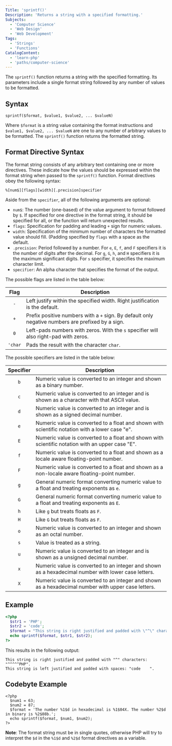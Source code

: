 ```yaml
---
Title: 'sprintf()'
Description: 'Returns a string with a specified formatting.'
Subjects:
  - 'Computer Science'
  - 'Web Design'
  - 'Web Development'
Tags:
  - 'Strings'
  - 'Functions'
CatalogContent:
  - 'learn-php'
  - 'paths/computer-science'
---
```


The `sprintf()` function returns a string with the specified formatting. Its parameters include a single format string followed by any number of values to be formatted.

## Syntax

```pseudo
sprintf($format, $value1, $value2, ... $valueN)
```

Where `$format` is a string value containing the format instructions and `$value1, $value2, ... $valueN` are one to any number of arbitrary values to be formatted. The `sprintf()` function returns the formatted string.

## Format Directive Syntax

The format string consists of any arbitrary text containing one or more directives. These indicate how the values should be expressed within the format string when passed to the `sprintf()` function. Format directives obey the following syntax:

```pseudo
%[num$][flags][width][.precision]specifier
```

Aside from the `specifier`, all of the following arguments are optional:

- `num$`: The number (one-based) of the value argument to format followed by `$`. If specified for one directive in the format string, it should be specified for all, or the function will return unexpected results.
- `flags`: Specification for padding and leading `+` sign for numeric values.
- `width`: Specification of the minimum number of characters the formatted value should fill. (Padding specified by `flags` with a space as the default.
- `.precision`: Period followed by a number. For `e`, `E`, `f`, and `F` specifiers it is the number of digits after the decimal. For `g`, `G`, `h`, and `H` specifiers it is the maximum significant digits. For `s` specifier, it specifies the maximum character limit.
- `specifier`: An alpha character that specifies the format of the output.

The possible flags are listed in the table below:

|  Flag   | Description                                                                                       |
| :-----: | ------------------------------------------------------------------------------------------------- |
|   `-`   | Left justify within the specified width. Right justification is the default.                      |
|   `+`   | Prefix positive numbers with a `+` sign. By default only negative numbers are prefixed by a sign. |
|   `0`   | Left-pads numbers with zeros. With the `s` specifier will also right-pad with zeros.              |
| `'char` | Pads the result with the character `char`.                                                        |

The possible specifiers are listed in the table below:

| Specifier | Description                                                                                         |
| :-------: | --------------------------------------------------------------------------------------------------- |
|    `b`    | Numeric value is converted to an integer and shown as a binary number.                              |
|    `c`    | Numeric value is converted to an integer and is shown as a character with that ASCII value.         |
|    `d`    | Numeric value is converted to an integer and is shown as a signed decimal number.                   |
|    `e`    | Numeric value is converted to a float and shown with scientific notation with a lower case "e".     |
|    `E`    | Numeric value is converted to a float and shown with scientific notation with an upper case "E".    |
|    `f`    | Numeric value is converted to a float and shown as a locale aware floating-point number.            |
|    `F`    | Numeric value is converted to a float and shown as a non-locale aware floating-point number.        |
|    `g`    | General numeric format converting numeric value to a float and treating exponents as `e`.           |
|    `G`    | General numeric format converting numeric value to a float and treating exponents as `E`.           |
|    `h`    | Like `g` but treats floats as `F`.                                                                  |
|    `H`    | Like `G` but treats floats as `F`.                                                                  |
|    `o`    | Numeric value is converted to an integer and shown as an octal number.                              |
|    `s`    | Value is treated as a string.                                                                       |
|    `u`    | Numeric value is converted to an integer and is shown as a unsigned decimal number.                 |
|    `x`    | Numeric value is converted to an integer and shown as a hexadecimal number with lower case letters. |
|    `X`    | Numeric value is converted to an integer and shown as a hexadecimal number with upper case letters. |

## Example

```php
<?php
  $str1 = 'PHP';
  $str2 = 'code';
  $format = "This string is right justified and padded with \"^\" characters: \"%'^8s\".  \nThis string is left justified and padded with spaces: \"%-8s\".";
  echo sprintf($format, $str1, $str2);
?>
```

This results in the following output:

```shell
This string is right justified and padded with "^" characters: "^^^^^PHP".
This string is left justified and padded with spaces: "code    ".
```

## Codebyte Example

```codebyte/php
<?php
  $num1 = 63;
  $num2 = 87;
  $format = 'The number %1$d in hexadecimal is %1$04X. The number %2$d in binary is %2$08b.';
  echo sprintf($format, $num1, $num2);
?>
```

**Note**: The format string must be in single quotes, otherwise PHP will try to interpret the `$d` in the `%1$d` and `%2$d` format directives as a variable.
